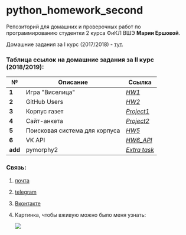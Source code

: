 # python_homework_second
Репозиторий для домашних и проверочных работ по программированию студентки 2 курса ФиКЛ ВШЭ **Марии Ершовой**.

Домашние задания за I курс (2017/2018) - [тут](https://github.com/ershovamary/Python_homework).
### Таблица ссылок на домашние задания за II курс (2018/2019):
№|Описание|Ссылка
---|---|---
**1**|Игра "Виселица"|*[HW1](https://github.com/ershovamary/python_homework_second/blob/master/HW1/HW1.ipynb)*
**2**|GitHub Users|*[HW2](https://github.com/ershovamary/python_homework_second/blob/master/HW2/HW2.ipynb)*
**3**|Корпус газет|*[Project1](https://github.com/ershovamary/python_homework_second/tree/master/Project1)*
**4**|Сайт-анкета|*[Project2](https://github.com/ershovamary/python_homework_second/tree/master/Project2)*
**5**|Поисковая система для корпуса|*[HW5](https://github.com/ershovamary/python_homework_second/tree/master/HW5)*
**6**|VK API|*[HW6_API](https://github.com/ershovamary/python_homework_second/tree/master/HW6_API)*
**add**|pymorphy2|*[Extra task](https://github.com/ershovamary/python_homework_second/tree/master/Extra_task)*
### Связь:
1. [почта](ershovamary@gmail.com)
2. [telegram](https://t.me/ershovamary)
3. [Вконтакте](http://vk.com/ershovamary)
4. Картинка, чтобы вживую можно было меня узнать:
    
    ![](http://www.coruudesign.com/files/content_images/f1706d34b2655b32f0539ce8323cc70d.png)
